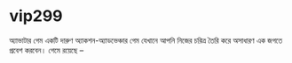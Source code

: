 # vip299
অ্যাভাটার গেম একটি দারুণ অ্যাকশন-অ্যাডভেঞ্চার গেম যেখানে আপনি নিজের চরিত্র তৈরি করে অসাধারণ এক জগতে প্রবেশ করবেন। গেমে রয়েছে –
